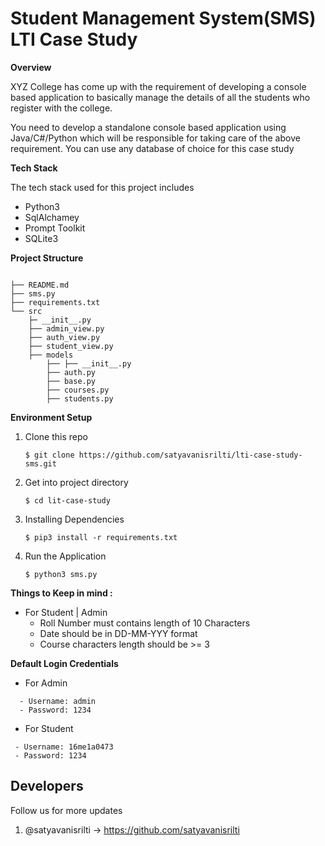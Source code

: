 

# Student Management System(SMS) LTI Case Study

**Overview**

XYZ College has come up with the requirement of developing a console based application to basically
manage the details of all the students who register with the college.

You need to develop a standalone console based application using Java/C#/Python which will be
responsible for taking care of the above requirement. You can use any database of choice for this case
study


**Tech Stack**

The tech stack used for this project includes

- Python3
- SqlAlchamey
- Prompt Toolkit
- SQLite3



**Project Structure** 
```

├── README.md
├── sms.py
├── requirements.txt
└── src
    ├─ __init__.py
    ├── admin_view.py
    ├── auth_view.py
    ├── student_view.py
    ├── models
	    ├── ├── __init__.py
	 	├── auth.py
		├── base.py
		├── courses.py
	 	├── students.py   
 ``` 
 
**Environment Setup**
1. Clone this repo
	 ```
	 $ git clone https://github.com/satyavanisrilti/lti-case-study-sms.git
	 ```
 
2. Get into project directory
	 ```
	 $ cd lit-case-study
	 ```
4. Installing Dependencies
	 ```
	 $ pip3 install -r requirements.txt
	 ```
	 
4. Run the Application
	 ```
	 $ python3 sms.py
	 ```
**Things to Keep in mind :**

- For Student | Admin
   - Roll Number must contains length of 10 Characters
   - Date should be in DD-MM-YYY format 
    - Course characters length  should be >= 3 
 
 **Default Login Credentials**
 
 - For Admin
 ```
   - Username: admin
   - Password: 1234
 ```
 - For Student
  ```
   - Username: 16me1a0473
   - Password: 1234
 ```
 
**Developers**
-
Follow us  for more updates
 1. @satyavanisrilti -> https://github.com/satyavanisrilti
